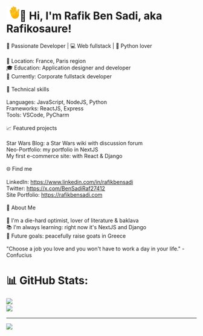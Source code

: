 # <img width="35px" height="35px" src="./animated_hand.gif" />👋 Hi, I'm Rafik Ben Sadi, aka Rafikosaure!
🌟 Passionate Developer | 💻 Web fullstack | 🐍 Python lover<br><br>    📍 Location: France, Paris region<br>    🎓 Education: Application designer and developer<br>    💼 Currently: Corporate fullstack developer<br><br>🔧 Technical skills<br><br>    Languages: JavaScript, NodeJS, Python<br>    Frameworks: ReactJS, Express<br>    Tools: VSCode, PyCharm<br><br>📈 Featured projects<br><br>    Star Wars Blog: a Star Wars wiki with discussion forum<br>    Neo-Portfolio: my portfolio in NextJS<br>    My first e-commerce site: with React & Django<br><br>🌐 Find me<br><br>    LinkedIn: https://www.linkedin.com/in/rafikbensadi<br>    Twitter: https://x.com/BenSadiRaf27412<br>    Site Portfolio: https://rafikbensadi.com<br><br>🌟 About Me<br><br>    🎂 I'm a die-hard optimist, lover of literature & baklava<br>    📚 I'm always learning: right now it's NextJS and Django<br>    🎯 Future goals: peacefully raise goats in Greece<br><br>    "Choose a job you love and you won't have to work a day in your life." -Confucius

# 📊 GitHub Stats:
![](https://github-readme-streak-stats.herokuapp.com/?user=Rafikosaure&theme=dark&hide_border=false)<br/>
![](https://github-readme-stats.vercel.app/api/top-langs/?username=Rafikosaure&theme=dark&hide_border=false&include_all_commits=true&count_private=true&layout=compact)

---
[![](https://visitcount.itsvg.in/api?id=Rafikosaure&icon=0&color=0)](https://visitcount.itsvg.in)

<!-- Proudly created with GPRM ( https://gprm.itsvg.in ) -->
